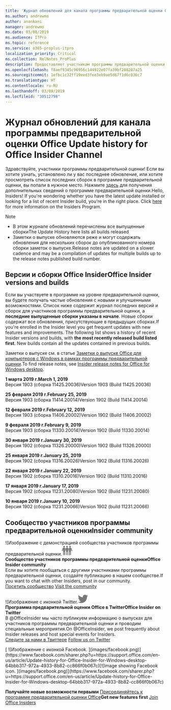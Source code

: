 ```yaml
---
title: 'Журнал обновлений для канала программы предварительной оценки Office '
ms.author: andrewmo
author: anankani
manager: andrewmo
ms.date: 03/08/2019
ms.audience: ITPro
ms.topic: reference
ms.service: o365-proplus-itpro
localization_priority: Critical
ms.collection: RelNotes_ProPlus
description: Предоставляет участникам программы предварительной оценки журнал обновлений для выпусков Monthly Channel для уровня «Предварительная оценка — ранний доступ» для настольных компьютеров с Windows.
ms.openlocfilehash: f8aef9345c96956c144922e07fa39bf208287a25
ms.sourcegitcommit: 1efbc1c32ff19eed3fee3eb9ae5d67f1d6c036c7
ms.translationtype: HT
ms.contentlocale: ru-RU
ms.lasthandoff: 03/09/2019
ms.locfileid: "30512798"
---
```

# <a name="update-history-for-office-insider-channel"></a><span data-ttu-id="cff4a-103">Журнал обновлений для канала программы предварительной оценки Office </span><span class="sxs-lookup"><span data-stu-id="cff4a-103">Update history for Office Insider Channel</span></span>

<span data-ttu-id="cff4a-p101">Здравствуйте, участники программы предварительной оценки! Если вы хотите узнать, установлено ли у вас последнее обновление, или хотите просмотреть список последних сборок в программе предварительной оценки, вы попали в нужное место. Нажмите [здесь](https://insider.office.com/) для получения дополнительных сведений о программе предварительной оценки.</span><span class="sxs-lookup"><span data-stu-id="cff4a-p101">Hello, Insiders! If you're wondering whether you have the latest update installed or looking for a list of recent Insider build, you're in the right place. Click [here](https://insider.office.com/) for more information on the Insiders Program.</span></span>

> [!NOTE]
> - <span data-ttu-id="cff4a-107">В этом журнале обновлений перечислены все выпущенные сборки</span><span class="sxs-lookup"><span data-stu-id="cff4a-107">The Update History here lists all builds released</span></span>
> - <span data-ttu-id="cff4a-108">Заметки о выпуске обновляются реже и могут содержать обновления для нескольких сборок до опубликованного номера сборки заметок о выпуске.</span><span class="sxs-lookup"><span data-stu-id="cff4a-108">Release notes are updated on a slower cadence and may be a compilation of updates for multiple builds up to the release notes published build number.</span></span>



## <a name="office-insider-versions-and-builds"></a><span data-ttu-id="cff4a-109">Версии и сборки Office Insider</span><span class="sxs-lookup"><span data-stu-id="cff4a-109">Office Insider versions and builds</span></span>

<span data-ttu-id="cff4a-p102">Если вы участвуете в программе на уровне предварительной оценки, вы будете получать частые обновления с новыми и улучшенными возможностями. Список ниже содержит журнал последних версий и сборок для участников программы предварительной оценки, а **последние выпущенные сборки указаны в начале**. Новые сборки содержат все обновления, присутствующие в предыдущих сборках.</span><span class="sxs-lookup"><span data-stu-id="cff4a-p102">If you're enrolled in the Insider level you get frequent updates with new features and improvements. The following list shows a history of recent Insider versions and builds, with **the most recently released build listed first**. New builds contain all the updates contained in previous builds.</span></span> 

<span data-ttu-id="cff4a-113">Заметки о выпуске см. в статье [Заметки о выпуске Office для компьютеров с Windows в рамках программы предварительной оценки](https://docs.microsoft.com/ru-RU/OfficeUpdates/release-notes-office-insider).</span><span class="sxs-lookup"><span data-stu-id="cff4a-113">To find release notes, see [Insider release notes for Office for Windows desktop](https://docs.microsoft.com/ru-RU/OfficeUpdates/release-notes-office-insider).</span></span>

<span data-ttu-id="cff4a-114">**1 марта 2019 г.**</span><span class="sxs-lookup"><span data-stu-id="cff4a-114">**March 1, 2019**</span></span><br/> <span data-ttu-id="cff4a-115">Версия 1903 (сборка 11425.20036)</span><span class="sxs-lookup"><span data-stu-id="cff4a-115">Version 1903 (Build 11425.20036)</span></span><br/> 

<span data-ttu-id="cff4a-116">**25 февраля 2019 г.**</span><span class="sxs-lookup"><span data-stu-id="cff4a-116">**February 25, 2019**</span></span><br/> <span data-ttu-id="cff4a-117">Версия 1903 (сборка 11414.20014)</span><span class="sxs-lookup"><span data-stu-id="cff4a-117">Version 1902 (Build 11414.20014)</span></span><br/> 

<span data-ttu-id="cff4a-118">**12 февраля 2019 г.**</span><span class="sxs-lookup"><span data-stu-id="cff4a-118">**February 12, 2019**</span></span><br/> <span data-ttu-id="cff4a-119">Версия 1903 (сборка 11406.20002)</span><span class="sxs-lookup"><span data-stu-id="cff4a-119">Version 1902 (Build 11406.20002)</span></span><br/> 

<span data-ttu-id="cff4a-120">**9 февраля 2019 г.**</span><span class="sxs-lookup"><span data-stu-id="cff4a-120">**February 9, 2019**</span></span><br/> <span data-ttu-id="cff4a-121">Версия 1903 (сборка 11330.20014)</span><span class="sxs-lookup"><span data-stu-id="cff4a-121">Version 1902 (Build 11330.20014)</span></span><br/> 

<span data-ttu-id="cff4a-122">**30 января 2019 г.**</span><span class="sxs-lookup"><span data-stu-id="cff4a-122">**January 30, 2019**</span></span><br/> <span data-ttu-id="cff4a-123">Версия 1902 (сборка 11326.20000)</span><span class="sxs-lookup"><span data-stu-id="cff4a-123">Version 1902 (Build 11326.20000)</span></span><br/> 

<span data-ttu-id="cff4a-124">**25 января 2019 г.**</span><span class="sxs-lookup"><span data-stu-id="cff4a-124">**January 25, 2019**</span></span><br/> <span data-ttu-id="cff4a-125">Версия 1902 (сборка 11316.20026)</span><span class="sxs-lookup"><span data-stu-id="cff4a-125">Version 1902 (Build 11316.20026)</span></span><br/> 

<span data-ttu-id="cff4a-126">**22 января 2019 г.**</span><span class="sxs-lookup"><span data-stu-id="cff4a-126">**January 22, 2019**</span></span><br/> <span data-ttu-id="cff4a-127">Версия 1902 (сборка 11310.20016)</span><span class="sxs-lookup"><span data-stu-id="cff4a-127">Version 1902 (Build 11310.20016)</span></span><br/> 

<span data-ttu-id="cff4a-128">**17 января 2019 г.**</span><span class="sxs-lookup"><span data-stu-id="cff4a-128">**January 17, 2019**</span></span><br/> <span data-ttu-id="cff4a-129">Версия 1902 (сборка 11231.20080)</span><span class="sxs-lookup"><span data-stu-id="cff4a-129">Version 1902 (Build 11231.20080)</span></span><br/>

<span data-ttu-id="cff4a-130">**10 января 2019 г.**</span><span class="sxs-lookup"><span data-stu-id="cff4a-130">**January 10, 2019**</span></span><br/> <span data-ttu-id="cff4a-131">Версия 1902 (сборка 11231.20066)</span><span class="sxs-lookup"><span data-stu-id="cff4a-131">Version 1902 (build 11231.20066)</span></span><br/> 


## <a name="insider-community"></a><span data-ttu-id="cff4a-132">Сообщество участников программы предварительной оценки</span><span class="sxs-lookup"><span data-stu-id="cff4a-132">Insider community</span></span>

<span data-ttu-id="cff4a-133">![Изображение с демонстрацией сообщества участников программы предварительной оценки.</span><span class="sxs-lookup"><span data-stu-id="cff4a-133">![Image showing insider community.</span></span> ](images/insidercommunity.png) <br/>
<span data-ttu-id="cff4a-134">**Сообщество участников программы предварительной оценки**</span><span class="sxs-lookup"><span data-stu-id="cff4a-134">**Office Insider community**</span></span><br/> <span data-ttu-id="cff4a-135">Если вы хотите пообщаться с другими участниками программы предварительной оценки, создайте публикацию в нашем сообществе.</span><span class="sxs-lookup"><span data-stu-id="cff4a-135">If you want to chat with other Insiders, post in our community.</span></span><br/><span data-ttu-id="cff4a-136"> 
[Посетить сообщество](https://go.microsoft.com/fwlink/?linkid=843493)</span><span class="sxs-lookup"><span data-stu-id="cff4a-136"> 
[Visit the community](https://go.microsoft.com/fwlink/?linkid=843493)</span></span><br/> 

<span data-ttu-id="cff4a-137">![Изображение с иконкой Twitter.</span><span class="sxs-lookup"><span data-stu-id="cff4a-137">![Image showing twitter icon.</span></span> ](images/twitter.png)<br/>
<span data-ttu-id="cff4a-138">**Программа предварительной оценки Office в Twitter**</span><span class="sxs-lookup"><span data-stu-id="cff4a-138">**Office Insider on Twitter**</span></span><br/> <span data-ttu-id="cff4a-139">В @OfficeInsider мы часто публикуем информацию о выпусках для участников программы предварительной оценки и проводим специальные мероприятия.</span><span class="sxs-lookup"><span data-stu-id="cff4a-139">On @OfficeInsider, we post frequently about Insider releases and host special events for Insiders.</span></span><br/><span data-ttu-id="cff4a-140"> 
[Следите за нами в Твиттере](https://go.microsoft.com/fwlink/?linkid=717717)</span><span class="sxs-lookup"><span data-stu-id="cff4a-140"> 
[Follow us on Twitter](https://go.microsoft.com/fwlink/?linkid=717717)</span></span><br/> 

<span data-ttu-id="cff4a-141">
  [
  ![Изображение с иконкой Facebook. ](images/facebook.png)](https://www.facebook.com/sharer.php?u=https://support.office.com/en-us/article/Update-history-for-Office-Insider-for-Windows-desktop-64bbb317-972a-4933-8b82-cc866f0b067c)</span><span class="sxs-lookup"><span data-stu-id="cff4a-141">[![Image showing Facebook icon. ](images/facebook.png)](https://www.facebook.com/sharer.php?u=https://support.office.com/en-us/article/Update-history-for-Office-Insider-for-Windows-desktop-64bbb317-972a-4933-8b82-cc866f0b067c)</span></span>


<span data-ttu-id="cff4a-142">**Получайте новые возможности первыми**
[Присоединяйтесь к программе предварительной оценки Office](https://insider.office.com/)</span><span class="sxs-lookup"><span data-stu-id="cff4a-142">**Get new features first**
[Join Office Insiders](https://insider.office.com/)</span></span>